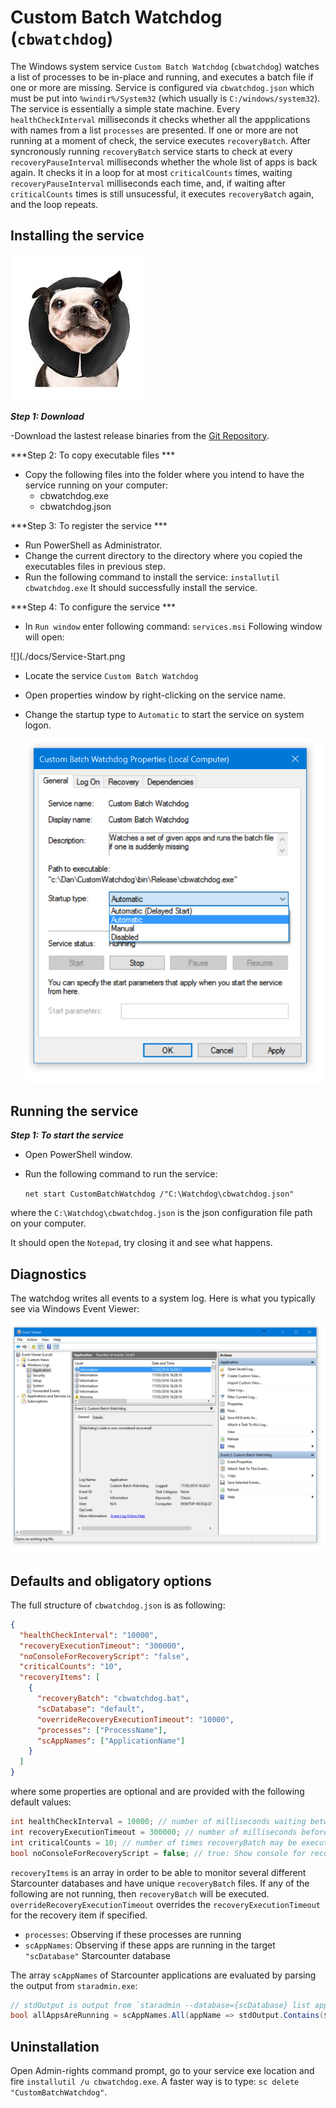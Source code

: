 # Custom Batch Watchdog (```cbwatchdog```)

The Windows system service ```Custom Batch Watchdog``` (```cbwatchdog```) watches a list of processes to be in-place and running, and executes a batch file if one or more are missing. Service is configured via ```cbwatchdog.json``` which must be put into ```%windir%/System32``` (which usually is ```C:/windows/system32```). The service is essentially a simple state machine. Every ```healthCheckInterval``` milliseconds it checks whether all the appplications with names from a list ```processes``` are presented. If one or more are not running at a moment of check, the service executes ```recoveryBatch```. After syncronously running ```recoveryBatch``` service starts to check at every ```recoveryPauseInterval``` milliseconds whether the whole list of apps is back again. It checks it in a loop for at most ```criticalCounts``` times, waiting ```recoveryPauseInterval``` milliseconds each time, and, if waiting after ```criticalCounts``` times is still unsucessful, it executes ```recoveryBatch``` again, and the loop repeats.

## Installing the service

![](./docs/WatchDoge.jpg)

***Step 1: Download*** 

-Download the lastest release binaries from the [Git Repository](https://github.com/Starcounter/cbwatchdog/releases).

***Step 2: To copy executable files *** 
 
- Copy the following files into the folder where you intend to have the service running on your computer:
	* cbwatchdog.exe
	* cbwatchdog.json

***Step 3: To register the service *** 

 - Run PowerShell as Administrator.
 - Change the current directory to the directory where you copied the executables files in previous step.
 - Run the following command to install the service:
	```installutil cbwatchdog.exe```
	It should successfully install the service.
	
***Step 4: To configure the service *** 
	
 - In `Run window` enter following command: 
	```services.msi```
  Following window will open:
  
  ![](./docs/Service-Start.png
  
 - Locate the service `Custom Batch Watchdog`
 - Open properties window by right-clicking on the service name.
 - Change the startup type to `Automatic` to start the service on system logon.
 
	![](./docs/Service-Start-2.png)

 
 ## Running the service
 
 ***Step 1: To start the service***
 
 - Open PowerShell window.
 - Run the following command to run the service:
 
	```net start CustomBatchWatchdog /"C:\Watchdog\cbwatchdog.json"```
	
 where the `C:\Watchdog\cbwatchdog.json` is the json configuration file path on your computer.
 
 It should open the `Notepad`, try closing it and see what happens.
 


## Diagnostics

The watchdog writes all events to a system log. Here is what you typically see via Windows Event Viewer:

![](./docs/Service-Start-3.png)

## Defaults and obligatory options

The full structure of ```cbwatchdog.json``` is as following:

```json
{
  "healthCheckInterval": "10000",
  "recoveryExecutionTimeout": "300000",
  "noConsoleForRecoveryScript": "false",
  "criticalCounts": "10",
  "recoveryItems": [
    {
      "recoveryBatch": "cbwatchdog.bat",
      "scDatabase": "default",
      "overrideRecoveryExecutionTimeout": "10000",
      "processes": ["ProcessName"],
      "scAppNames": ["ApplicationName"]
    }
  ]
}
```

where some properties are optional and are provided with the following default values:

```csharp
int healthCheckInterval = 10000; // number of milliseconds waiting between each check
int recoveryExecutionTimeout = 300000; // number of milliseconds before recoveryBatch is timeed out
int criticalCounts = 10; // number of times recoveryBatch may be executed in a row
bool noConsoleForRecoveryScript = false; // true: Show console for recoveryBatch, false: Do not show console for recoveryBatch
```

```recoveryItems``` is an array in order to be able to monitor several different Starcounter databases and have unique ```recoveryBatch``` files. If any of the following are not running, then ```recoveryBatch``` will be executed.
```overrideRecoveryExecutionTimeout``` overrides the ```recoveryExecutionTimeout``` for the recovery item if specified.
* ```processes```: Observing if these processes are running
* ```scAppNames```: Observing if these apps are running in the target ```"scDatabase"``` Starcounter database

The array ```scAppNames``` of Starcounter applications are evaluated by parsing the output from ```staradmin.exe```:

```csharp
// stdOutput is output from `staradmin --database={scDatabase} list app`
bool allAppsAreRunning = scAppNames.All(appName => stdOutput.Contains($"{appName} (in {scDatabase})"));
```

## Uninstallation

Open Admin-rights command prompt, go to your service exe location and fire ```installutil /u cbwatchdog.exe```. A faster way is to type: ```sc delete "CustomBatchWatchdog"```.

